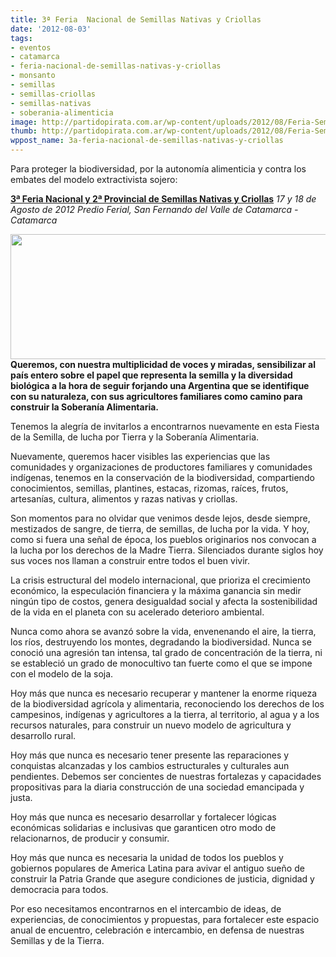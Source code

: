 ```yaml
---
title: 3ª Feria  Nacional de Semillas Nativas y Criollas
date: '2012-08-03'
tags:
- eventos
- catamarca
- feria-nacional-de-semillas-nativas-y-criollas
- monsanto
- semillas
- semillas-criollas
- semillas-nativas
- soberania-alimenticia
image: http://partidopirata.com.ar/wp-content/uploads/2012/08/Feria-Semilla.jpg
thumb: http://partidopirata.com.ar/wp-content/uploads/2012/08/Feria-Semilla-150x150.jpg
wppost_name: 3a-feria-nacional-de-semillas-nativas-y-criollas
---
```


Para proteger la biodiversidad, por la autonomía alimenticia y contra los embates del modelo extractivista sojero:

<strong><a href="http://feriadesemilla.blogspot.com.ar/p/la-muestra.html" target="_blank">3ª Feria  Nacional y 2ª Provincial de Semillas Nativas y Criollas</a></strong>
<em>17 y 18 de Agosto de 2012 
Predio Ferial, San Fernando del Valle de Catamarca - Catamarca  </em>

<a href="http://partidopirata.com.ar/wp-content/uploads/2012/08/feria-nacional-semillas-nativas-criollas.jpg"><img src="http://partidopirata.com.ar/wp-content/uploads/2012/08/feria-nacional-semillas-nativas-criollas.jpg" alt="" title="feria-nacional-semillas-nativas-criollas" width="760" height="200" class="aligncenter size-full wp-image-5741" /></a>
<strong>
Queremos, con nuestra multiplicidad de voces y miradas, sensibilizar al país entero sobre el papel que representa la semilla y la diversidad biológica a la hora de seguir forjando una Argentina que se identifique con su naturaleza, con sus agricultores familiares como camino para construir la Soberanía Alimentaria.</strong>

Tenemos la alegría de invitarlos a encontrarnos nuevamente en esta Fiesta de la Semilla, de lucha por Tierra y la Soberanía Alimentaria.

Nuevamente, queremos hacer visibles las experiencias que las comunidades y organizaciones de productores familiares y comunidades indígenas,  tenemos en la conservación de la biodiversidad, compartiendo conocimientos, semillas, plantines, estacas, rizomas, raíces, frutos, artesanías, cultura, alimentos y razas nativas y criollas.


Son momentos para no olvidar que venimos desde lejos, desde siempre, mestizados de sangre, de tierra, de semillas, de lucha por la vida. Y hoy, como si fuera una señal de época, los pueblos originarios nos convocan a la lucha por los derechos de la Madre Tierra. Silenciados durante siglos hoy sus voces nos llaman a construir entre todos el buen vivir.

La crisis estructural del modelo internacional, que prioriza el crecimiento económico, la especulación financiera y la máxima ganancia sin medir ningún tipo de costos, genera desigualdad social y afecta la sostenibilidad de la vida en el planeta con su acelerado deterioro ambiental.

Nunca como ahora se avanzó sobre la vida, envenenando el aire, la tierra, los ríos, destruyendo los montes, degradando la biodiversidad. Nunca se conoció una agresión tan intensa, tal grado de concentración de la tierra, ni se estableció un grado de monocultivo tan fuerte como el que se impone con el modelo de la soja.

Hoy más que nunca es necesario recuperar y mantener la enorme riqueza de la biodiversidad agrícola y alimentaria, reconociendo los derechos de los campesinos, indígenas y agricultores a la tierra, al territorio, al agua  y a los recursos naturales, para construir  un nuevo modelo de agricultura y desarrollo rural.

 Hoy más que nunca  es necesario tener presente  las reparaciones y conquistas  alcanzadas  y los cambios estructurales y culturales aun pendientes. Debemos ser concientes de nuestras fortalezas y capacidades propositivas  para la diaria construcción de una sociedad emancipada y justa.

Hoy más que nunca es necesario desarrollar y fortalecer lógicas económicas solidarias e inclusivas que garanticen otro modo de relacionarnos, de  producir y consumir.

Hoy más que nunca es necesaria la unidad de todos los pueblos y gobiernos populares de America Latina para avivar el antiguo sueño de construir la Patria Grande que asegure condiciones de justicia, dignidad y democracia para todos.  

Por eso necesitamos encontrarnos en el intercambio de ideas, de experiencias, de conocimientos y propuestas, para fortalecer este  espacio anual de encuentro, celebración e  intercambio,  en defensa de nuestras Semillas  y de la Tierra.

